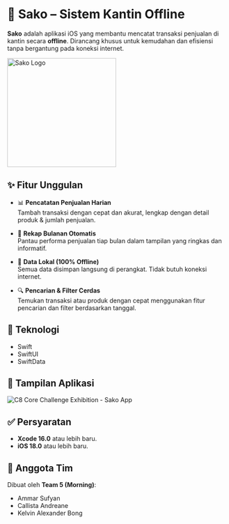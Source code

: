 # 🧾 Sako – Sistem Kantin Offline

**Sako** adalah aplikasi iOS yang membantu mencatat transaksi penjualan di kantin secara **offline**. Dirancang khusus untuk kemudahan dan efisiensi tanpa bergantung pada koneksi internet.

<img src="https://github.com/user-attachments/assets/9e2d4e3c-6bba-4d01-9ef6-0bf78df49665" width="250px" alt="Sako Logo">

## ✨ Fitur Unggulan

- 📊 **Pencatatan Penjualan Harian**  
  Tambah transaksi dengan cepat dan akurat, lengkap dengan detail produk & jumlah penjualan.

- 📅 **Rekap Bulanan Otomatis**  
  Pantau performa penjualan tiap bulan dalam tampilan yang ringkas dan informatif.

- 💾 **Data Lokal (100% Offline)**  
  Semua data disimpan langsung di perangkat. Tidak butuh koneksi internet.

- 🔍 **Pencarian & Filter Cerdas**  
  Temukan transaksi atau produk dengan cepat menggunakan fitur pencarian dan filter berdasarkan tanggal.

## 🚀 Teknologi

- Swift
- SwiftUI
- SwiftData

## 📸 Tampilan Aplikasi

![C8 Core Challenge Exhibition - Sako App](https://github.com/user-attachments/assets/fec50781-f611-43d1-a1a5-78463593e866)

## ✅ Persyaratan

- **Xcode 16.0** atau lebih baru.
- **iOS 18.0** atau lebih baru.

## 👥 Anggota Tim

Dibuat oleh **Team 5 (Morning)**:
- Ammar Sufyan  
- Callista Andreane  
- Kelvin Alexander Bong
